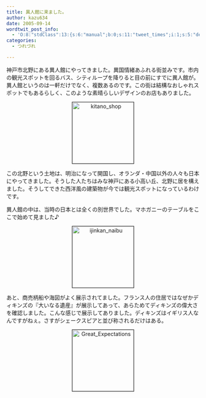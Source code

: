 ```yaml
---
title: 異人館に来ました。
author: kazu634
date: 2005-09-14
wordtwit_post_info:
  - 'O:8:"stdClass":13:{s:6:"manual";b:0;s:11:"tweet_times";i:1;s:5:"delay";i:0;s:7:"enabled";i:1;s:10:"separation";s:2:"60";s:7:"version";s:3:"3.7";s:14:"tweet_template";b:0;s:6:"status";i:2;s:6:"result";a:0:{}s:13:"tweet_counter";i:2;s:13:"tweet_log_ids";a:1:{i:0;i:2027;}s:9:"hash_tags";a:0:{}s:8:"accounts";a:1:{i:0;s:7:"kazu634";}}'
categories:
  - つれづれ

---
```

<div class="section">
<p>
    神戸市北野にある異人館にやってきました。異国情緒あふれる街並みです。市内の観光スポットを回るバス、シティループを降りると目の前にすでに異人館が。異人館というのは一軒だけでなく、複数あるのです。この街は結構なおしゃれスポットでもあるらしく、このような素晴らしいデザインのお店もありました。
</p>
  
<p>
<center>
<a href="http://image.blog.livedoor.jp/simoom634/imgs/6/4/64ffd09e.jpg" onclick="__gaTracker('send', 'event', 'outbound-article', 'http://image.blog.livedoor.jp/simoom634/imgs/6/4/64ffd09e.jpg', '');"><img align="none" alt="kitano_shop" src="http://image.blog.livedoor.jp/simoom634/imgs/6/4/64ffd09e-s.jpg" class="pict" height="160" border="1" /></a>
</center>
</p></p> 
  
<p>
    この北野という土地は、明治になって開国し、オランダ・中国以外の人々も日本にやってきました。そうした人たちはみな神戸にある小高い丘、北野に居を構えました。そうしてできた西洋風の建築物が今では観光スポットになっているわけです。
</p></p> 
  
<p>
    異人館の中は、当時の日本とは全くの別世界でした。マホガニーのテーブルをここで始めて見ました♪
</p>
  
<p>
<center>
<a href="http://image.blog.livedoor.jp/simoom634/imgs/b/c/bc95904b.jpg" onclick="__gaTracker('send', 'event', 'outbound-article', 'http://image.blog.livedoor.jp/simoom634/imgs/b/c/bc95904b.jpg', '');"><img align="none" alt="ijinkan_naibu" src="http://image.blog.livedoor.jp/simoom634/imgs/b/c/bc95904b-s.jpg" class="pict" height="160" border="1" /></a>
</center>
</p></p> 
  
<p>
    あと、商売柄船や海図がよく展示されてました。フランス人の住居ではなぜかディキンズの『大いなる遺産』が展示してあって、あらためてディキンズの偉大さを確認しました。こんな感じで展示してありました。ディキンズはイギリス人なんですがねぇ。さすがシェークスピアと並び称されるだけはある。
</p>
  
<p>
<center>
<a href="http://image.blog.livedoor.jp/simoom634/imgs/b/f/bf60eac9.jpg" onclick="__gaTracker('send', 'event', 'outbound-article', 'http://image.blog.livedoor.jp/simoom634/imgs/b/f/bf60eac9.jpg', '');"><img align="none" alt="Great_Expectations" src="http://image.blog.livedoor.jp/simoom634/imgs/b/f/bf60eac9-s.jpg" class="pict" height="160" border="1" /></a>
</center>
</p>
</div>
